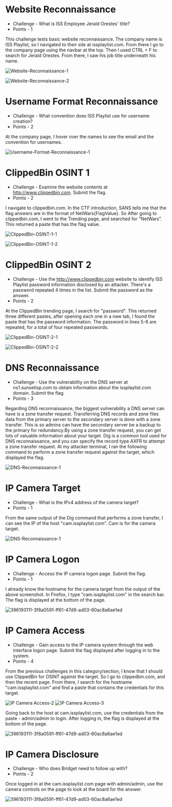 # Website Reconnaissance

* Challenge - What is ISS Employee Jerald Orestes' title?
* Points - 1

This challenge tests basic website reconnaissance. The company name is ISS Playlist, so I navigated to their site at issplaylist.com. From there I go to the company page using the navbar at the top. Then I used CTRL + F to search for Jerald Orestes. From there, I saw his job title underneath his name.

![Website-Reconnaissance-1](https://github.com/user-attachments/assets/200c7ab1-5b53-4bdd-a36f-fa126b29ce1d)

![Website-Reconnaissance-2](https://github.com/user-attachments/assets/bfc453c4-6e8e-4e4a-8834-a3b4938742fe)


# Username Format Reconnaissance

* Challenge - What convention does ISS Playlist use for username creation?
* Points - 2

At the company page, I hover over the names to see the email and the convention for usernames. 

![Username-Format-Reconnaissance-1](https://github.com/user-attachments/assets/2cdb463c-d17b-4f5f-8ee0-7b6e29d79a1b)


# ClippedBin OSINT 1

* Challenge - Examine the website contents at http://www.clippedbin.com. Submit the flag.
* Points - 2

I navigate to clippedbin.com. In the CTF introduction, SANS tells me that the flag answers are in the format of NetWars{FlagValue}. So After going to clippedbin.com, I went to the Trending page, and searched for "NetWars". This returned a paste that has the flag value.  

![ClippedBin-OSINT-1-1](https://github.com/user-attachments/assets/ece7bc76-6f1c-4249-9b7a-9ba4a9f3c476)

![ClippedBin-OSINT-1-2](https://github.com/user-attachments/assets/fe32c4ba-43c9-4b0f-aa11-ecc607fe4661)


# ClippedBin OSINT 2

* Challenge - Use the http://www.clippedbin.com website to identify ISS Playlist password information disclosed by an attacker. There's a password repeated 4 times in the list. Submit the password as the answer.
* Points - 2

At the ClippedBin trending page, I search for "password". This returned three different pastes, after opening each one in a new tab, I found the paste that has the password information. The password in lines 5-8 are repeated, for a total of four repeated passwords.

![ClippedBin-OSINT-2-1](https://github.com/user-attachments/assets/2928e5e7-75df-40d2-b749-0b14b9e266f6)

![ClippedBin-OSINT-2-2](https://github.com/user-attachments/assets/5be2bf83-290d-42a5-9e17-bcc71ebb1434)


# DNS Reconnaissance

* Challenge - Use the vulnerability on the DNS server at ns1.sunsetisp.com to obtain information about the issplaylist.com domain. Submit the flag.
* Points - 3

Regarding DNS reconnaissance, the biggest vulnerability a DNS server can have is a zone transfer request. Transferring DNS records and zone files data from the primary server to the secondary server is done with a zone transfer. This is so admins can have the secondary server be a backup to the primary for redundancy.By using a zone transfer request, you can get lots of valuable information about your target. Dig is a common tool used for DNS reconnaissance, and you can specify the record type AXFR to attempt a zone transfer request. At my attacker terminal, I ran the following command to perform a zone transfer request against the target, which displayed the flag. 

![DNS-Reconnaissance-1](https://github.com/user-attachments/assets/41aa27bd-6a04-41f6-884c-11d34ac93270)


# IP Camera Target

* Challenge - What is the IPv4 address of the camera target?
* Points - 1

From the same output of the Dig command that performs a zone transfer, I can see the IP of the host "cam.issplaylist.com". Cam is for the camera target. 

![DNS-Reconnaissance-1](https://github.com/user-attachments/assets/e34b314b-0d1d-4a9a-af20-89be4ab2846c)


# IP Camera Logon

* Challenge - Access the IP camera logon page. Submit the flag.
* Points - 1

I already know the hostname for the camera target from the output of the above screenshot. In Firefox, I type "cam.issplaylist.com" in the search bar. The flag is displayed at the bottom of the page. 

![396193111-3f8a0591-ff61-47d9-ad03-60ac8a6ae1ed](https://github.com/user-attachments/assets/3d3f72df-3091-4b8c-a74f-6a09711e004c)


# IP Camera Access

* Challenge - Gain access to the IP camera system through the web interface logon page. Submit the flag displayed after logging in to the system.
* Points - 4

From the previous challenges in this category/section, I know that I should use ClippedBin for OSINT against the target. So I go to clippedbin.com, and then the recent page. From there, I search for the hostname "cam.issplaylist.com" and find a paste that contains the credentials for this target.

![IP Camera Access-2](https://github.com/user-attachments/assets/819e4ec0-ae38-44d9-b130-3e629c540cd4)
![IP Camera Access-3](https://github.com/user-attachments/assets/8a32e139-837b-4500-a028-855187409f61)

Going back to the host at cam.issplaylist.com, use the credentials from the paste - admin/admin to login. After logging in, the flag is displayed at the bottom of the page. 

![396193111-3f8a0591-ff61-47d9-ad03-60ac8a6ae1ed](https://github.com/user-attachments/assets/de9280cf-6126-4796-b062-2676914b7e06)


# IP Camera Disclosure

* Challenge - Who does Bridget need to follow up with?
* Points - 2

Once logged in at the cam.issplaylist.com page with admin/admin, use the camera controls on the page to look at the board for the answer. 

![396193111-3f8a0591-ff61-47d9-ad03-60ac8a6ae1ed](https://github.com/user-attachments/assets/f703841c-e64a-4c10-9490-8b0229ca217f)
